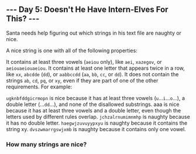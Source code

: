 ## --- Day 5: Doesn't He Have Intern-Elves For This? ---
Santa needs help figuring out which strings in his text file are naughty or nice.

A nice string is one with all of the following properties:

It contains at least three vowels (`aeiou` only), like `aei`, `xazegov`, or `aeiouaeiouaeiou`.
It contains at least one letter that appears twice in a row, like `xx`, `abcdde` (`dd`), or `aabbccdd` (`aa`, `bb`, `cc`, or `dd`).
It does not contain the strings `ab`, `cd`, `pq`, or `xy`, even if they are part of one of the other requirements.
For example:

`ugknbfddgicrmopn` is nice because it has at least three vowels (`u`...`i`...`o`...), a double letter (...`dd`...), and none of the disallowed substrings.
aaa is nice because it has at least three vowels and a double letter, even though the letters used by different rules overlap.
`jchzalrnumimnmhp` is naughty because it has no double letter.
`haegwjzuvuyypxyu` is naughty because it contains the string xy.
`dvszwmarrgswjxmb` is naughty because it contains only one vowel.

### How many strings are nice?
